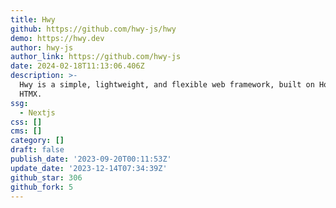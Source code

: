 ```yaml
---
title: Hwy
github: https://github.com/hwy-js/hwy
demo: https://hwy.dev
author: hwy-js
author_link: https://github.com/hwy-js
date: 2024-02-18T11:13:06.406Z
description: >-
  Hwy is a simple, lightweight, and flexible web framework, built on Hono and
  HTMX.
ssg:
  - Nextjs
css: []
cms: []
category: []
draft: false
publish_date: '2023-09-20T00:11:53Z'
update_date: '2023-12-14T07:34:39Z'
github_star: 306
github_fork: 5
---
```

